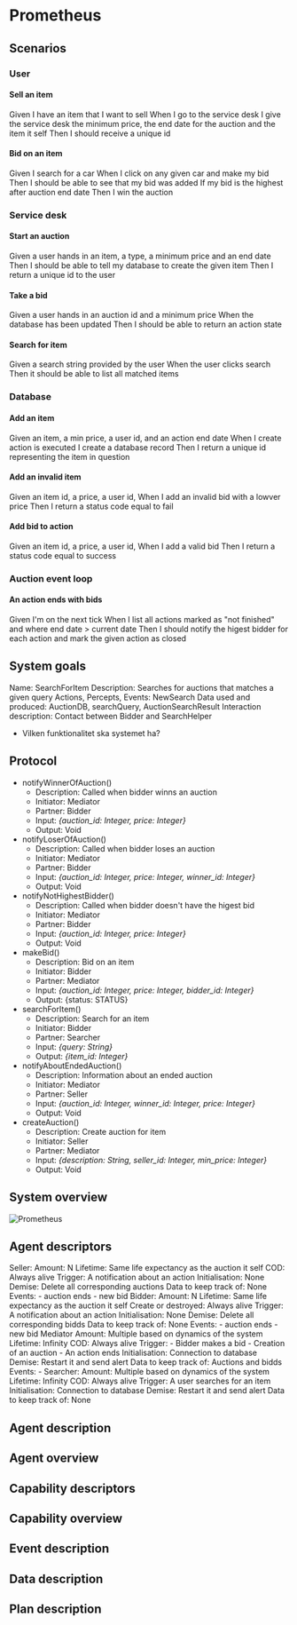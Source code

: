 # Prometheus

## Scenarios

### User

#### Sell an item

Given I have an item that I want to sell
When I go to the service desk I give the service desk
  the minimum price,
  the end date for the auction
  and the item it self
Then I should receive a unique id

#### Bid on an item

Given I search for a car
When I click on any given car and make my bid
Then I should be able to see that my bid was added
If my bid is the highest after auction end date
Then I win the auction

### Service desk

#### Start an auction

Given a user hands in 
  an item,
  a type,
  a minimum price
  and an end date
Then I should be able to tell my database to create the given item
Then I return a unique id to the user

#### Take a bid

Given a user hands in 
  an auction id
  and a minimum price
When the database has been updated
Then I should be able to return an action state

#### Search for item

Given a search string provided by the user
When the user clicks search
Then it should be able to list all matched items

### Database

#### Add an item

Given 
  an item,
  a min price,
  a user id,
  and an action end date
When I create action is executed I create a database record
Then I return a unique id representing the item in question

#### Add an invalid item

Given 
  an item id,
  a price,
  a user id,
When I add an invalid bid with a lowver price
Then I return a status code equal to fail

#### Add bid to action

Given 
  an item id,
  a price,
  a user id,
When I add a valid bid
Then I return a status code equal to success

### Auction event loop

#### An action ends with bids

Given I'm on the next tick
When I list all actions 
  marked as "not finished"
  and where end date > current date
Then I should 
  notify the higest bidder for each action
  and mark the given action as closed

  
## System goals

Name: SearchForItem
Description: Searches for auctions that matches a given query
Actions, Percepts, Events: NewSearch
Data used and produced: AuctionDB, searchQuery, AuctionSearchResult
Interaction description: Contact between Bidder and SearchHelper


- Vilken funktionalitet ska systemet ha?


## Protocol

- notifyWinnerOfAuction()
  - Description: Called when bidder winns an auction
  - Initiator: Mediator
  - Partner: Bidder
  - Input: *{auction_id: Integer, price: Integer}*
  - Output: Void
- notifyLoserOfAuction()
  - Description: Called when bidder loses an auction
  - Initiator: Mediator
  - Partner: Bidder
  - Input: *{auction_id: Integer, price: Integer, winner_id: Integer}*
  - Output: Void
- notifyNotHighestBidder()
  - Description: Called when bidder doesn't have the higest bid
  - Initiator: Mediator
  - Partner: Bidder
  - Input: *{auction_id: Integer, price: Integer}*
  - Output: Void
- makeBid()
  - Description: Bid on an item
  - Initiator: Bidder
  - Partner: Mediator
  - Input: *{auction_id: Integer, price: Integer, bidder_id: Integer}*
  - Output: {status: STATUS}
- searchForItem()
  - Description: Search for an item
  - Initiator: Bidder
  - Partner: Searcher
  - Input: *{query: String}*
  - Output: *{item_id: Integer}*
- notifyAboutEndedAuction()
  - Description: Information about an ended auction
  - Initiator: Mediator
  - Partner: Seller
  - Input: *{auction_id: Integer, winner_id: Integer, price: Integer}*
  - Output: Void
- createAuction()
  - Description: Create auction for item
  - Initiator: Seller
  - Partner: Mediator
  - Input: *{description: String, seller_id: Integer, min_price: Integer}*
  - Output: Void

## System overview

![Prometheus](prometheus.png)

## Agent descriptors

Seller:
  Amount: N
  Lifetime: Same life expectancy as the auction it self
  COD: Always alive
  Trigger: A notification about an action
  Initialisation: None
  Demise: Delete all corresponding auctions
  Data to keep track of: None
  Events:
    - auction ends
    - new bid
Bidder:
  Amount: N
  Lifetime: Same life expectancy as the auction it self
  Create or destroyed: Always alive
  Trigger: A notification about an action
  Initialisation: None
  Demise: Delete all corresponding bidds
  Data to keep track of: None
  Events:
    - auction ends
    - new bid
Mediator
  Amount: Multiple based on dynamics of the system
  Lifetime: Infinity
  COD: Always alive
  Trigger: 
    - Bidder makes a bid
    - Creation of an auction
    - An action ends
  Initialisation: Connection to database
  Demise: Restart it and send alert
  Data to keep track of: Auctions and bidds
  Events:
    - 
Searcher:
  Amount: Multiple based on dynamics of the system
  Lifetime: Infinity
  COD: Always alive
  Trigger: A user searches for an item
  Initialisation: Connection to database
  Demise: Restart it and send alert
  Data to keep track of: None

## Agent description

## Agent overview

## Capability descriptors

## Capability overview

## Event description

## Data description

## Plan description
